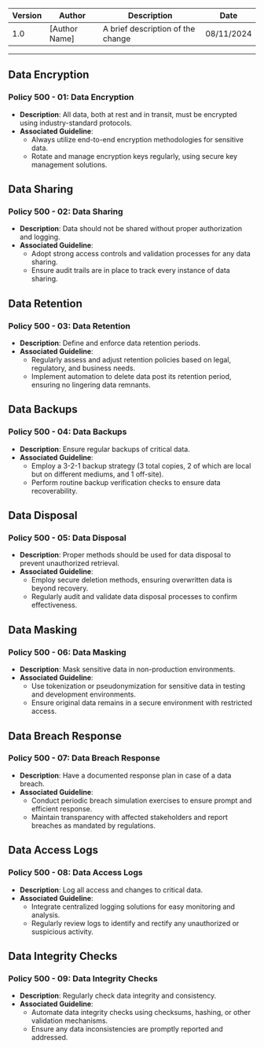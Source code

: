 | Version | Author         | Description                       | Date      |
|---------|----------------|-----------------------------------|-----------|
| 1.0     | [Author Name]  | A brief description of the change |08/11/2024 |

---
## Data Encryption

### Policy 500 - 01: Data Encryption

- **Description**: All data, both at rest and in transit, must be encrypted using industry-standard protocols.
- **Associated Guideline**:
  - Always utilize end-to-end encryption methodologies for sensitive data.
  - Rotate and manage encryption keys regularly, using secure key management solutions.


## Data Sharing

### Policy 500 - 02: Data Sharing

- **Description**: Data should not be shared without proper authorization and logging.
- **Associated Guideline**:
  - Adopt strong access controls and validation processes for any data sharing.
  - Ensure audit trails are in place to track every instance of data sharing.

<a name="data-retention"></a>

## Data Retention

### Policy 500 - 03: Data Retention

- **Description**: Define and enforce data retention periods.
- **Associated Guideline**:
  - Regularly assess and adjust retention policies based on legal, regulatory, and business needs.
  - Implement automation to delete data post its retention period, ensuring no lingering data remnants.

<a name="data-backups"></a>

## Data Backups

### Policy 500 - 04: Data Backups

- **Description**: Ensure regular backups of critical data.
- **Associated Guideline**:
  - Employ a 3-2-1 backup strategy (3 total copies, 2 of which are local but on different mediums, and 1 off-site).
  - Perform routine backup verification checks to ensure data recoverability.

<a name="data-disposal"></a>

## Data Disposal

### Policy 500 - 05: Data Disposal

- **Description**: Proper methods should be used for data disposal to prevent unauthorized retrieval.
- **Associated Guideline**:
  - Employ secure deletion methods, ensuring overwritten data is beyond recovery.
  - Regularly audit and validate data disposal processes to confirm effectiveness.

<a name="data-masking"></a>

## Data Masking

### Policy 500 - 06: Data Masking

- **Description**: Mask sensitive data in non-production environments.
- **Associated Guideline**:
  - Use tokenization or pseudonymization for sensitive data in testing and development environments.
  - Ensure original data remains in a secure environment with restricted access.

<a name="data-breach-response"></a>

## Data Breach Response

### Policy 500 - 07: Data Breach Response

- **Description**: Have a documented response plan in case of a data breach.
- **Associated Guideline**:
  - Conduct periodic breach simulation exercises to ensure prompt and efficient response.
  - Maintain transparency with affected stakeholders and report breaches as mandated by regulations.

<a name="data-access-logs"></a>

## Data Access Logs

### Policy 500 - 08: Data Access Logs

- **Description**: Log all access and changes to critical data.
- **Associated Guideline**:
  - Integrate centralized logging solutions for easy monitoring and analysis.
  - Regularly review logs to identify and rectify any unauthorized or suspicious activity.

<a name="data-integrity-checks"></a>

## Data Integrity Checks

### Policy 500 - 09: Data Integrity Checks

- **Description**: Regularly check data integrity and consistency.
- **Associated Guideline**:
  - Automate data integrity checks using checksums, hashing, or other validation mechanisms.
  - Ensure any data inconsistencies are promptly reported and addressed.
